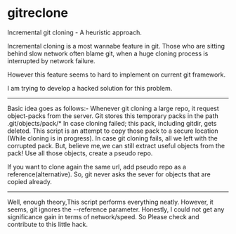 gitreclone
==========

Incremental git cloning - A heuristic approach.



Incremental cloning is a most wannabe feature in git. Those who are sitting behind slow network often blame
git, when a huge cloning process is interrupted by network failure.

However this feature seems to hard to implement on current git framework.

I am trying to develop a hacked solution for this problem.


----

Basic idea goes as follows:-
Whenever git cloning a large repo, it request object-packs from the server. Git stores this temporary packs in
the path .git/objects/pack/* In case cloning failed; this pack, including gitdir, gets deleted. 
This script is an attempt to copy those pack to a secure location (While cloning is in progress). 
 In case git cloning fails, all we left with the corrupted pack. But, believe me,we can still extract useful objects 
from the pack! Use all those objects, create a pseudo repo.

If you want to clone again the same url, add pseudo repo as a reference(alternative). So, git never asks the sever
for objects that are copied already.

----

Well, enough theory,This script performs everything neatly. However, it seems, git ignores the --reference parameter.
Honestly, I could not get any significance gain in terms of network/speed. So Please check and contribute to this little hack. 




